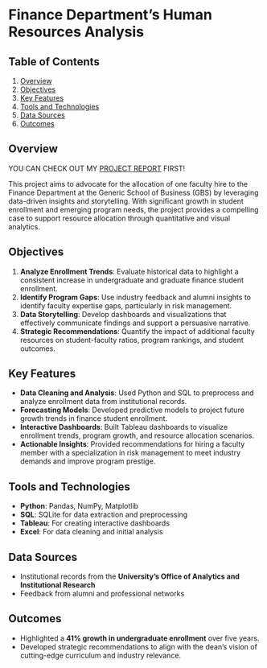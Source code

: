 # Finance Department’s Human Resources Analysis

## Table of Contents
1. [Overview](#overview)
2. [Objectives](#objectives)
3. [Key Features](#key-features)
4. [Tools and Technologies](#tools-and-technologies)
5. [Data Sources](#data-sources)
6. [Outcomes](#outcomes)

## Overview
YOU CAN CHECK OUT MY [PROJECT REPORT](https://github.com/kdpham-01002/Finance-Dept-New-Hire-Request/blob/main/reports/Isenberg%20Faculty_Dashboards.pdf) FIRST!

This project aims to advocate for the allocation of one faculty hire to the Finance Department at the Generic School of Business (GBS) by leveraging data-driven insights and storytelling. With significant growth in student enrollment and emerging program needs, the project provides a compelling case to support resource allocation through quantitative and visual analytics.

## Objectives
1. **Analyze Enrollment Trends**: Evaluate historical data to highlight a consistent increase in undergraduate and graduate finance student enrollment.
2. **Identify Program Gaps**: Use industry feedback and alumni insights to identify faculty expertise gaps, particularly in risk management.
3. **Data Storytelling**: Develop dashboards and visualizations that effectively communicate findings and support a persuasive narrative.
4. **Strategic Recommendations**: Quantify the impact of additional faculty resources on student-faculty ratios, program rankings, and student outcomes.

## Key Features
- **Data Cleaning and Analysis**: Used Python and SQL to preprocess and analyze enrollment data from institutional records.
- **Forecasting Models**: Developed predictive models to project future growth trends in finance student enrollment.
- **Interactive Dashboards**: Built Tableau dashboards to visualize enrollment trends, program growth, and resource allocation scenarios.
- **Actionable Insights**: Provided recommendations for hiring a faculty member with a specialization in risk management to meet industry demands and improve program prestige.

## Tools and Technologies
- **Python**: Pandas, NumPy, Matplotlib
- **SQL**: SQLite for data extraction and preprocessing
- **Tableau**: For creating interactive dashboards
- **Excel**: For data cleaning and initial analysis

## Data Sources
- Institutional records from the **University’s Office of Analytics and Institutional Research**
- Feedback from alumni and professional networks

## Outcomes
- Highlighted a **41% growth in undergraduate enrollment** over five years.
- Developed strategic recommendations to align with the dean’s vision of cutting-edge curriculum and industry relevance.
